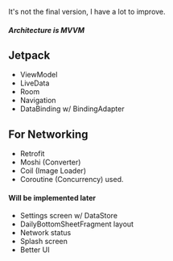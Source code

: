 It's not the final version, I have a lot to improve.

##### Architecture is MVVM

## Jetpack
- ViewModel
- LiveData
- Room
- Navigation
- DataBinding w/ BindingAdapter

## For Networking
- Retrofit
- Moshi (Converter)
- Coil (Image Loader)
- Coroutine (Concurrency) used.

#### Will be implemented later
* Settings screen w/ DataStore
* DailyBottomSheetFragment layout
* Network status
* Splash screen
* Better UI
